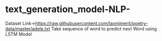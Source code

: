 # text_generation_model-NLP-


Dataset Link->https://raw.githubusercontent.com/laxmimerit/poetry-data/master/adele.txt
Take sequence of word to predict next Word using LSTM Model

